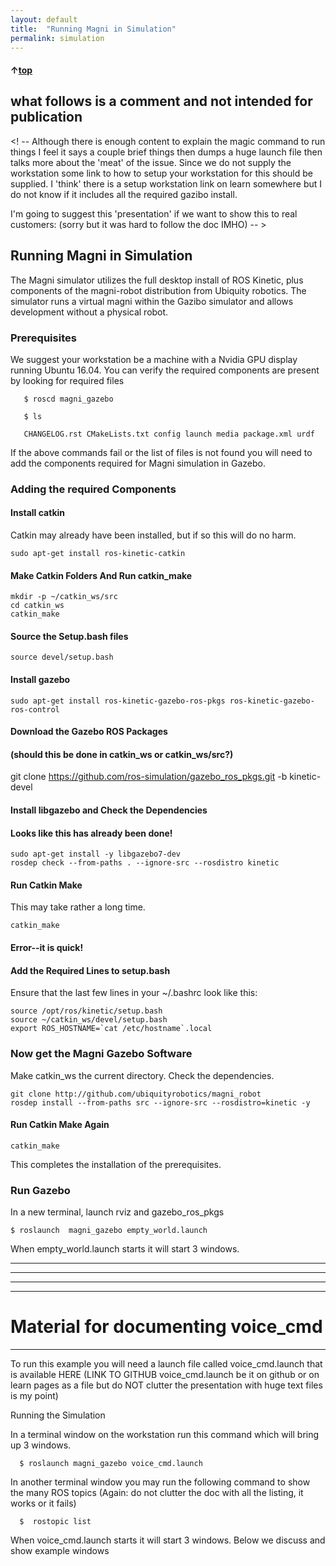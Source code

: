 ```yaml
---
layout: default
title:  "Running Magni in Simulation"
permalink: simulation
---
```


#### &uarr;[top](https://ubiquityrobotics.github.io/learn/)

## what follows is a comment and not intended for publication
<! --
Although there is enough content to explain the magic command to run things I feel it says a couple brief things then dumps a huge launch file then talks more about the 'meat' of the issue.  Since we do not supply the workstation some link to how to setup your workstation for this should be supplied.   I 'think' there is a setup workstation link on learn somewhere but I do not know if it includes all the required gazibo install.

I'm going to suggest this 'presentation' if we want to show this to real customers:   (sorry but it was hard to follow the doc IMHO)
-- >
## Running Magni in Simulation

The Magni simulator utilizes the full desktop install of ROS Kinetic, plus components of the magni-robot distribution from Ubiquity robotics.
The simulator runs a virtual magni within the Gazibo simulator and allows development without a physical robot.

### Prerequisites

We suggest your workstation be a machine with a Nvidia GPU display running Ubuntu 16.04.
You can verify the required components are present by looking for required files

       $ roscd magni_gazebo

       $ ls

       CHANGELOG.rst CMakeLists.txt config launch media package.xml urdf

If the above commands fail or the list of files is not found you will need to add the components required for Magni simulation in Gazebo.

### Adding the required Components

#### Install catkin

Catkin may already have been installed, but if so this will do no harm.

    sudo apt-get install ros-kinetic-catkin

#### Make Catkin Folders And Run catkin_make
    mkdir -p ~/catkin_ws/src
    cd catkin_ws
    catkin_make

#### Source the Setup.bash files
    source devel/setup.bash
    
#### Install gazebo
    sudo apt-get install ros-kinetic-gazebo-ros-pkgs ros-kinetic-gazebo-ros-control
#### Download the Gazebo ROS Packages
#### (should this be done in catkin_ws or catkin_ws/src?)
git clone https://github.com/ros-simulation/gazebo_ros_pkgs.git -b kinetic-devel

#### Install libgazebo and Check the Dependencies
#### Looks like this has already been done!

    sudo apt-get install -y libgazebo7-dev
    rosdep check --from-paths . --ignore-src --rosdistro kinetic

#### Run Catkin Make
This may take rather a long time.  


    catkin_make
#### Error--it is quick!
#### Add the Required Lines to setup.bash

Ensure that the last few lines in your ~/.bashrc look like this:

    source /opt/ros/kinetic/setup.bash  
    source ~/catkin_ws/devel/setup.bash  
    export ROS_HOSTNAME=`cat /etc/hostname`.local

### Now get the Magni Gazebo Software
Make catkin_ws the current directory. Check the dependencies.

    git clone http://github.com/ubiquityrobotics/magni_robot
    rosdep install --from-paths src --ignore-src --rosdistro=kinetic -y


#### Run Catkin Make Again

    catkin_make

This completes the installation of the prerequisites.

### Run Gazebo   
In a new terminal, launch rviz and gazebo_ros_pkgs

    $ roslaunch  magni_gazebo empty_world.launch

When empty_world.launch starts it will start 3 windows.   

--------------------
---
---
---
# Material for documenting voice_cmd

-----
To run this example you will need a launch file called   voice_cmd.launch that is available   HERE   (LINK TO GITHUB voice_cmd.launch be it on github or on learn pages as a file but do NOT clutter the presentation with huge text files is my point)

Running the Simulation

In a terminal window on the workstation run this command which will bring up 3 windows.

      $ roslaunch magni_gazebo voice_cmd.launch

In another terminal window you may run the following command to show the many ROS topics        (Again: do not clutter the doc with all the listing, it works or it fails)

      $  rostopic list

When voice_cmd.launch starts it will start 3 windows.   Below we discuss and show example windows

<put in the pictures and window screen shots Alan supplied all here now>
